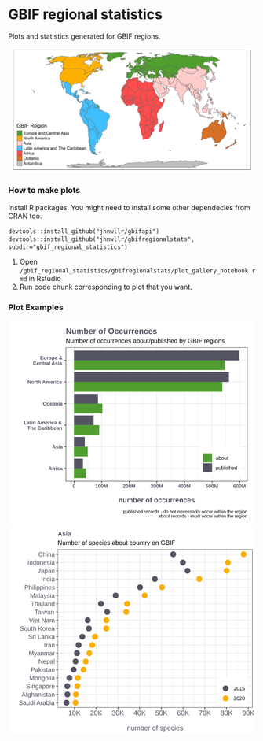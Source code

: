 # GBIF regional statistics 

Plots and statistics generated for GBIF regions. 

![](https://raw.githubusercontent.com/jhnwllr/gbif_regional_statistics/master/plots/gbif%20region%20map/svg/gbif_region_map.svg)

### How to make plots

Install R packages. 
You might need to install some other dependecies from CRAN too. 

```
devtools::install_github("jhnwllr/gbifapi")
devtools::install_github("jhnwllr/gbifregionalstats", subdir="gbif_regional_statistics")
```

1. Open `/gbif_regional_statistics/gbifregionalstats/plot_gallery_notebook.rmd` in Rstudio
2. Run code chunk corresponding to plot that you want. 

### Plot Examples 


![](https://raw.githubusercontent.com/jhnwllr/gbif_regional_statistics/master/plots/comparison%20barchart/svg/gbif_regions_occ_count.svg)
![](https://raw.githubusercontent.com/jhnwllr/gbif_regional_statistics/master/plots/country%20dotplots/svg/country_dotplot_species_count_Asia.svg)

 



